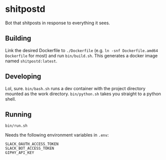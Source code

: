 # shitpostd

Bot that shitposts in response to everything it sees.

## Building

Link the desired Dockerfile to `./Dockerfile` (e.g. `ln -snf Dockerfile.amd64 Dockerfile` for most) and run `bin/build.sh`. This generates a docker image named `shitpostd:latest`.

## Developing

Lol, sure. `bin/bash.sh` runs a dev container with the project directory mounted as the work directory. `bin/python.sh` takes you straight to a python shell.

## Running

`bin/run.sh`

Needs the following environment variables in `.env`:

```
SLACK_OAUTH_ACCESS_TOKEN
SLACK_BOT_ACCESS_TOKEN
GIPHY_API_KEY
```
